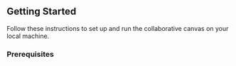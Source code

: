 ## Getting Started

Follow these instructions to set up and run the collaborative canvas on your local machine.

### Prerequisites
